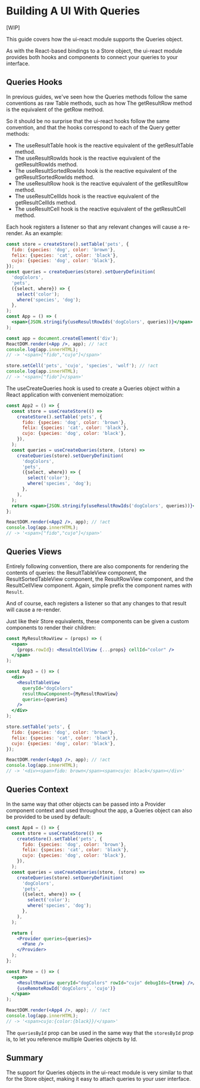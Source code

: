 # Building A UI With Queries

[WIP]

This guide covers how the ui-react module supports the Queries object.

As with the React-based bindings to a Store object, the ui-react module provides
both hooks and components to connect your queries to your interface.

## Queries Hooks

In previous guides, we've seen how the Queries methods follow the same
conventions as raw Table methods, such as how The getResultRow method is the
equivalent of the getRow method.

So it should be no surprise that the ui-react hooks follow the same convention,
and that the hooks correspond to each of the Query getter methods:

- The useResultTable hook is the reactive equivalent of the getResultTable
  method.
- The useResultRowIds hook is the reactive equivalent of the getResultRowIds
  method.
- The useResultSortedRowIds hook is the reactive equivalent of the
  getResultSortedRowIds method.
- The useResultRow hook is the reactive equivalent of the getResultRow method.
- The useResultCellIds hook is the reactive equivalent of the getResultCellIds
  method.
- The useResultCell hook is the reactive equivalent of the getResultCell method.

Each hook registers a listener so that any relevant changes will cause a
re-render. As an example:

```jsx
const store = createStore().setTable('pets', {
  fido: {species: 'dog', color: 'brown'},
  felix: {species: 'cat', color: 'black'},
  cujo: {species: 'dog', color: 'black'},
});
const queries = createQueries(store).setQueryDefinition(
  'dogColors',
  'pets',
  ({select, where}) => {
    select('color');
    where('species', 'dog');
  },
);
const App = () => (
  <span>{JSON.stringify(useResultRowIds('dogColors', queries))}</span>
);

const app = document.createElement('div');
ReactDOM.render(<App />, app); // !act
console.log(app.innerHTML);
// -> '<span>["fido","cujo"]</span>'

store.setCell('pets', 'cujo', 'species', 'wolf'); // !act
console.log(app.innerHTML);
// -> '<span>["fido"]</span>'
```

The useCreateQueries hook is used to create a Queries object within a React
application with convenient memoization:

```jsx
const App2 = () => {
  const store = useCreateStore(() =>
    createStore().setTable('pets', {
      fido: {species: 'dog', color: 'brown'},
      felix: {species: 'cat', color: 'black'},
      cujo: {species: 'dog', color: 'black'},
    }),
  );
  const queries = useCreateQueries(store, (store) =>
    createQueries(store).setQueryDefinition(
      'dogColors',
      'pets',
      ({select, where}) => {
        select('color');
        where('species', 'dog');
      },
    ),
  );
  return <span>{JSON.stringify(useResultRowIds('dogColors', queries))}</span>;
};

ReactDOM.render(<App2 />, app); // !act
console.log(app.innerHTML);
// -> '<span>["fido","cujo"]</span>'
```

## Queries Views

Entirely following convention, there are also components for rendering the
contents of queries: the ResultTableView component, the ResultSortedTableView
component, the ResultRowView component, and the ResultCellView component. Again,
simple prefix the component names with `Result`.

And of
course, each registers a listener so that any changes to that result will cause
a re-render.

Just like their Store equivalents, these components can be given a custom components to render
their children:

```jsx
const MyResultRowView = (props) => (
  <span>
    {props.rowId}: <ResultCellView {...props} cellId="color" />
  </span>
);

const App3 = () => (
  <div>
    <ResultTableView
      queryId="dogColors"
      resultRowComponent={MyResultRowView}
      queries={queries}
    />
  </div>
);

store.setTable('pets', {
  fido: {species: 'dog', color: 'brown'},
  felix: {species: 'cat', color: 'black'},
  cujo: {species: 'dog', color: 'black'},
});

ReactDOM.render(<App3 />, app); // !act
console.log(app.innerHTML);
// -> '<div><span>fido: brown</span><span>cujo: black</span></div>'
```

## Queries Context

In the same way that other objects can be passed into a Provider component
context and used throughout the app, a Queries object can also be provided to be
used by default:

```jsx
const App4 = () => {
  const store = useCreateStore(() =>
    createStore().setTable('pets', {
      fido: {species: 'dog', color: 'brown'},
      felix: {species: 'cat', color: 'black'},
      cujo: {species: 'dog', color: 'black'},
    }),
  );
  const queries = useCreateQueries(store, (store) =>
    createQueries(store).setQueryDefinition(
      'dogColors',
      'pets',
      ({select, where}) => {
        select('color');
        where('species', 'dog');
      },
    ),
  );

  return (
    <Provider queries={queries}>
      <Pane />
    </Provider>
  );
};

const Pane = () => (
  <span>
    <ResultRowView queryId="dogColors" rowId="cujo" debugIds={true} />/
    {useRemoteRowId('dogColors', 'cujo')}
  </span>
);

ReactDOM.render(<App4 />, app); // !act
console.log(app.innerHTML);
// -> '<span>cujo:{color:{black}}/</span>'
```

The `queriesById` prop can be used in the same way that the `storesById`
prop is, to let you reference multiple Queries objects by Id.

## Summary

The support for Queries objects in the ui-react module is very similar to that
for the Store object, making it easy to attach queries to your user interface.
